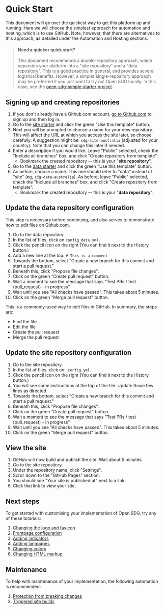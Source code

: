 <h1>Quick Start</h1>

This document will go over the quickest way to get this platform up and running. Here we will choose the simplest approach for automation and hosting, which is to use GitHub. Note, however, that there are alternatives to this approach, as detailed under the Automation and Hosting sections.

> #### Need a quicker quick start?
> This document recommends a double-repository approach,
> which separates your platform into a "site repository" and a "data repository".
> This is a good practice in general, and provides several logistical benefits.
> However, a simpler single-repository approach may be preferred if you just
> want to try out Open SDG locally. In this case, see
> the [open-sdg-simple-starter project](https://github.com/open-sdg/open-sdg-simple-starter).

## Signing up and creating repositories

1. If you don't already have a Github.com account, [go to Github.com](https://github.com/) to sign up and then log in.
1. Go to the [site starter](https://github.com/open-sdg/open-sdg-site-starter) and click the green "Use this template" button.
1. Next you will be prompted to choose a name for your new repository. This will affect the URL at which you access the site later, so choose carefully. A suggestion might be: `sdg-site-australia` (adjusted for your country). Note that you can change this later if needed.
1. Enter a description if you would like. Leave "Public" selected, check the "Include all branches" box, and click "Create repository from template".
    * Bookmark the created repository -- this is your "__site repository__".
1. Go to the [data starter](https://github.com/open-sdg/open-sdg-data-starter) and click the green "Use this template" button.
1. As before, choose a name. This one should refer to "data" instead of "site" (eg, `sdg-data-australia`). As before, leave "Public" selected, check the "Include all branches" box, and click "Create repository from template".
    * Bookmark the created repository -- this is your "__data repository__".

## Update the data repository configuration

This step is necessary before continuing, and also serves to demonstrate how to edit files on Github.com.

1. Go to the data repository.
1. In the list of files, click on `config_data.yml`.
1. Click the pencil icon on the right (You can find it next to the History button.)
1. Add a new line at the top: `# This is a comment`
1. Towards the bottom, select "Create a new branch for this commit and start a pull request."
1. Beneath this, click "Propose file changes".
1. Click on the green "Create pull request" button.
1. Wait a moment to see the message that says "Test PRs / test (pull_request) - in progress"
1. Wait until you see "All checks have passed". This takes about 5 minutes.
1. Click on the green "Merge pull request" button.

This is a commonly-used way to edit files in GitHub. In summary, the steps are:

* Find the file
* Edit the file
* Create the pull request
* Merge the pull request

## Update the site repository configuration

1. Go to the site repository.
1. In the list of files, click on `_config.yml`.
1. Click the pencil icon on the right (You can find it next to the History button.)
1. You will see some instructions at the top of the file. Update those few lines as directed.
1. Towards the bottom, select "Create a new branch for this commit and start a pull request."
1. Beneath this, click "Propose file changes".
1. Click on the green "Create pull request" button.
1. Wait a moment to see the message that says "Test PRs / test (pull_request) - in progress"
1. Wait until you see "All checks have passed". This takes about 5 minutes.
1. Click on the green "Merge pull request" button.

## View the site

1. GitHub will now build and publish the site. Wait about 5 minutes.
1. Go to the site repository.
1. Under the repository name, click "Settings".
1. Scroll down to the "GitHub Pages" section.
1. You should see "Your site is published at" next to a link.
1. Click that link to view your site.

## Next steps

To get started with customising your implementation of Open SDG, try any of these tutorials:

1. [Changing the logo and favicon](tutorials/change-logo.md)
1. [Frontpage configuration](tutorials/frontpage-config.md)
1. [Adding indicators](tutorials/add-indicator.md)
1. [Adding languages](tutorials/add-language.md)
1. [Changing colors](tutorials/change-colors.md)
1. [Changing HTML markup](tutorials/override-markup.md)

## Maintenance

To help with maintenance of your implementation, the following automation is recommended:

1. [Protection from breaking changes](automation/github.md)
2. [Triggered site builds](automation/triggered-site-builds.md)
